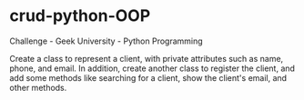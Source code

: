 # crud-python-OOP

Challenge - Geek University - Python Programming

Create a class to represent a client, with private attributes such as name, phone, and email. In addition, create another class to register the client, and add some methods like searching for a client, show the client's email, and other methods.

